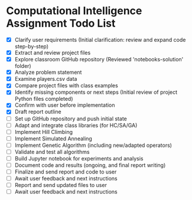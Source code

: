 # Computational Intelligence Assignment Todo List

- [x] Clarify user requirements (Initial clarification: review and expand code step-by-step)
- [x] Extract and review project files
- [x] Explore classroom GitHub repository (Reviewed 'notebooks-solution' folder)
- [x] Analyze problem statement
- [x] Examine players.csv data
- [x] Compare project files with class examples
- [x] Identify missing components or next steps (Initial review of project Python files completed)
- [x] Confirm with user before implementation
- [x] Draft report outline
- [ ] Set up GitHub repository and push initial state
- [ ] Adapt and integrate class libraries (for HC/SA/GA)
- [ ] Implement Hill Climbing
- [ ] Implement Simulated Annealing
- [ ] Implement Genetic Algorithm (including new/adapted operators)
- [ ] Validate and test all algorithms
- [ ] Build Jupyter notebook for experiments and analysis
- [ ] Document code and results (ongoing, and final report writing)
- [ ] Finalize and send report and code to user
- [ ] Await user feedback and next instructions
- [ ] Report and send updated files to user
- [ ] Await user feedback and next instructions
